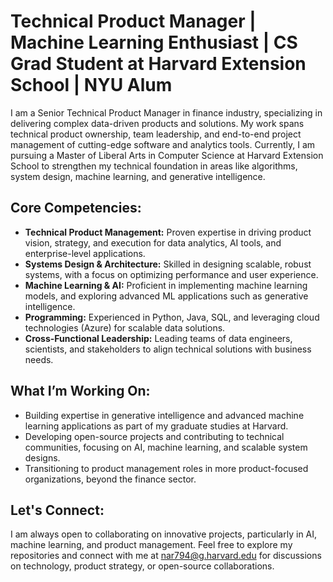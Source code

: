 # **Technical Product Manager | Machine Learning Enthusiast | CS Grad Student at Harvard Extension School | NYU Alum**

I am a Senior Technical Product Manager in finance industry, specializing in delivering complex data-driven products and solutions. My work spans technical product ownership, team leadership, and end-to-end project management of cutting-edge software and analytics tools. Currently, I am pursuing a Master of Liberal Arts in Computer Science at Harvard Extension School to strengthen my technical foundation in areas like algorithms, system design, machine learning, and generative intelligence.

## **Core Competencies:**
- **Technical Product Management:** Proven expertise in driving product vision, strategy, and execution for data analytics, AI tools, and enterprise-level applications.
- **Systems Design & Architecture:** Skilled in designing scalable, robust systems, with a focus on optimizing performance and user experience.
- **Machine Learning & AI:** Proficient in implementing machine learning models, and exploring advanced ML applications such as generative intelligence.
- **Programming:** Experienced in Python, Java, SQL, and leveraging cloud technologies (Azure) for scalable data solutions.
- **Cross-Functional Leadership:** Leading teams of data engineers, scientists, and stakeholders to align technical solutions with business needs.

## **What I’m Working On:**
- Building expertise in generative intelligence and advanced machine learning applications as part of my graduate studies at Harvard.
- Developing open-source projects and contributing to technical communities, focusing on AI, machine learning, and scalable system designs.
- Transitioning to product management roles in more product-focused organizations, beyond the finance sector.

## **Let's Connect:**
I am always open to collaborating on innovative projects, particularly in AI, machine learning, and product management. Feel free to explore my repositories and connect with me at nar794@g.harvard.edu for discussions on technology, product strategy, or open-source collaborations.

<!---
nag-r/nag-r is a ✨ special ✨ repository because its `README.md` (this file) appears on your GitHub profile.
You can click the Preview link to take a look at your changes.
--->
